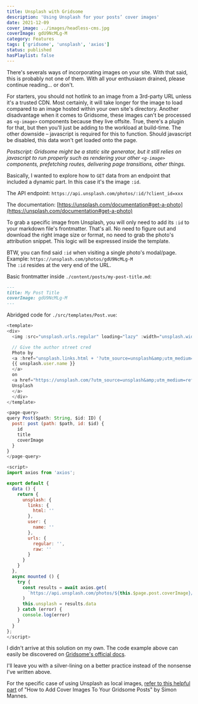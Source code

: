 ```yaml
---
title: Unsplash with Gridsome
description: 'Using Unsplash for your posts’ cover images'
date: 2021-12-09
cover_image: ../images/headless-cms.jpg
coverImage: gdU9NcMLg-M
category: Features
tags: ['gridsome', 'unsplash', 'axios']
status: published
hasPlaylist: false
---
```


There's severals ways of incorporating images on your site. With that said, this is probably not one of them. With all your enthusiasm drained, please continue reading… or don't. 

For starters, you should not hotlink to an image from a 3rd-party URL unless it's a trusted CDN. Most certainly, it will take longer for the image to load compared to an image hosted within your own site's directory. Another disadvantage when it comes to Gridsome, these images can't be processed as `<g-image>` components because they live offsite. True, there's a plugin for that, but then you'll just be adding to the workload at build-time. The other downside – javascript is required for this to function. Should javascript be disabled, this data won't get loaded onto the page. 

*Postscript: Gridsome might be a static site generator, but it still relies on javascript to run properly such as rendering your other `<g-image>` components, prefetching routes, delivering page transitions, other things.*

Basically, I wanted to explore how to `GET` data from an endpoint that included a dynamic part. In this case it's the image `:id`. 

The API endpoint: `https://api.unsplash.com/photos/:id/?client_id=xxx` 

The documentation: [https://unsplash.com/documentation#get-a-photo](https://unsplash.com/documentation#get-a-photo)

To grab a specific image from Unsplash, you will only need to add its `:id` to your markdown file's frontmatter. That's all. No need to figure out and download the right image size or format, no need to grab the photo's attribution snippet. This logic will be expressed inside the template. 

BTW, you can find said `:id` when visiting a single photo's modal/page.  
Example: `https://unsplash.com/photos/gdU9NcMLg-M`  
The `:id` resides at the very end of the URL.

Basic frontmatter inside `./content/posts/my-post-title.md`: 

```md
---
title: My Post Title
coverImage: gdU9NcMLg-M
---
```

Abridged code for `./src/templates/Post.vue`: 

```js
<template>
<div>
  <img :src="unsplash.urls.regular" loading="lazy" :width="unsplash.width" :height="unsplash.height" :alt="unsplash.alt_description" />

  // Give the author street cred  
  Photo by 
  <a :href="unsplash.links.html + '?utm_source=unsplash&amp;utm_medium=referral&amp;utm_content=creditCopyText'">
  {{ unsplash.user.name }}
  </a>
  on 
  <a href="https://unsplash.com/?utm_source=unsplash&amp;utm_medium=referral&amp;utm_content=creditCopyText">
  Unsplash
  </a>
  </div>
</template>

<page-query>
query Post($path: String, $id: ID) {
  post: post (path: $path, id: $id) {
    id
    title
    coverImage
  }
}
</page-query>

<script>
import axios from 'axios';

export default {
  data () {
    return {
      unsplash: {
        links: {
          html: ''
        },
        user: {
          name: ''
        },
        urls: {
          regular: '',
          raw: ''
        }
      }
    }
  },
  async mounted () {
    try {
      const results = await axios.get(
        `https://api.unsplash.com/photos/${this.$page.post.coverImage}/?client_id=${process.env.GRIDSOME_UNSPLASH_CLIENT_ID}`
      )
      this.unsplash = results.data
    } catch (error) {
      console.log(error)
    }
  }
};
</script>
```
I didn't arrive at this solution on my own. The code example above can easily be discovered on [Gridsome's official docs](https://gridsome.org/docs/client-side-data/#fetch-from-rest-api). 

I'll leave you with a silver-lining on a better practice instead of the nonsense I've written above. 

For the specific case of using Unsplash as local images, [refer to this helpful part](https://mannes.tech/gridsome-images#add-cover-images-as-front-matter) of "How to Add Cover Images To Your Gridsome Posts" by Simon Mannes.
